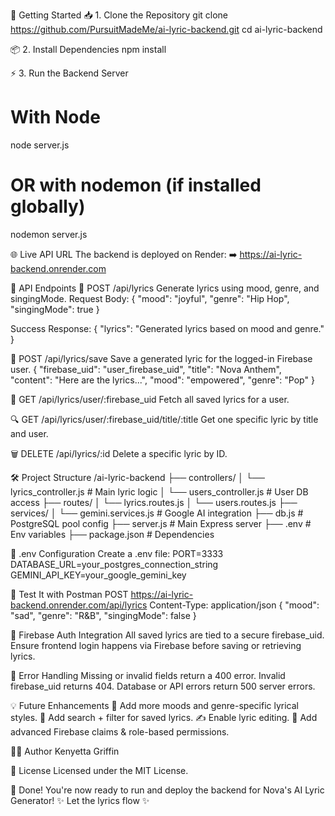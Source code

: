 🚀 Getting Started
📥 1. Clone the Repository
git clone https://github.com/PursuitMadeMe/ai-lyric-backend.git
cd ai-lyric-backend


📦 2. Install Dependencies
npm install


⚡️ 3. Run the Backend Server
# With Node
node server.js

# OR with nodemon (if installed globally)
nodemon server.js


🌐 Live API URL
The backend is deployed on Render:
➡️ https://ai-lyric-backend.onrender.com


📡 API Endpoints
🎵 POST /api/lyrics
Generate lyrics using mood, genre, and singingMode.
Request Body:
{
  "mood": "joyful",
  "genre": "Hip Hop",
  "singingMode": true
}

Success Response:
{
  "lyrics": "Generated lyrics based on mood and genre."
}


💾 POST /api/lyrics/save
Save a generated lyric for the logged-in Firebase user.
{
  "firebase_uid": "user_firebase_uid",
  "title": "Nova Anthem",
  "content": "Here are the lyrics...",
  "mood": "empowered",
  "genre": "Pop"
}


📂 GET /api/lyrics/user/:firebase_uid
Fetch all saved lyrics for a user.


🔍 GET /api/lyrics/user/:firebase_uid/title/:title
Get one specific lyric by title and user.


🗑 DELETE /api/lyrics/:id
Delete a specific lyric by ID.


🛠 Project Structure
/ai-lyric-backend
├── controllers/
│   └── lyrics_controller.js     # Main lyric logic
│   └── users_controller.js      # User DB access
├── routes/
│   └── lyrics.routes.js
│   └── users.routes.js
├── services/
│   └── gemini.services.js       # Google AI integration
├── db.js                        # PostgreSQL pool config
├── server.js                    # Main Express server
├── .env                         # Env variables
├── package.json                 # Dependencies


📝 .env Configuration
Create a .env file:
PORT=3333
DATABASE_URL=your_postgres_connection_string
GEMINI_API_KEY=your_google_gemini_key


🧪 Test It with Postman
POST https://ai-lyric-backend.onrender.com/api/lyrics
Content-Type: application/json
{
  "mood": "sad",
  "genre": "R&B",
  "singingMode": false
}


🔐 Firebase Auth Integration
All saved lyrics are tied to a secure firebase_uid. Ensure frontend login happens via Firebase before saving or retrieving lyrics.


🚨 Error Handling
Missing or invalid fields return a 400 error.
Invalid firebase_uid returns 404.
Database or API errors return 500 server errors.


💡 Future Enhancements
🎤 Add more moods and genre-specific lyrical styles.
🔎 Add search + filter for saved lyrics.
✍️ Enable lyric editing.
🔐 Add advanced Firebase claims & role-based permissions.


👩‍💻 Author
Kenyetta Griffin


📄 License
Licensed under the MIT License.


🎉 Done!
You're now ready to run and deploy the backend for Nova's AI Lyric Generator!
✨ Let the lyrics flow ✨